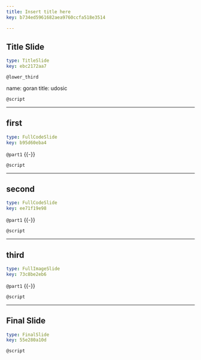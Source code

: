 ```yaml
---
title: Insert title here
key: b734ed5961682aea9760ccfa518e3514

---
```

## Title Slide

```yaml
type: TitleSlide
key: ebc2172aa7
```





`@lower_third`

name: goran
title: udosic


`@script`




---
## first

```yaml
type: FullCodeSlide
key: b95d60eba4
```

`@part1`
 {{-}}





`@script`




---
## second

```yaml
type: FullCodeSlide
key: ee71f19e98
```

`@part1`
 {{-}}





`@script`




---
## third

```yaml
type: FullImageSlide
key: 73c8be2eb6
```

`@part1`
 {{-}}





`@script`




---
## Final Slide

```yaml
type: FinalSlide
key: 55e280a10d
```






`@script`



